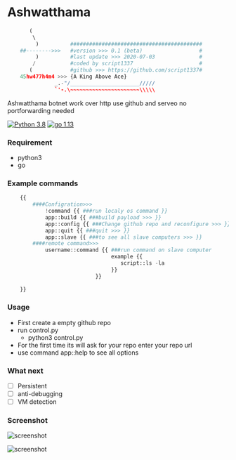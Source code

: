 # Ashwatthama

```python
       (                                                        
        \                                                       
         )          ##########################################  
    ##-------->>>   #version >>> 0.1 (beta)                  #  
         )          #last update >>> 2020-07-03              #  
        /           #coded by script1337                     #  
       (            #github >>> https://github.com/script1337#  
    45hw477h4m4 >>> {A King Above Ace}                          
               _.-"/______________________/////                 
               `'-.\~~~~~~~~~~~~~~~~~~~~~~\\\\\                 
```

Ashwatthama botnet work over http  use github and serveo no portforwarding needed

[![Python 3.8](https://img.shields.io/badge/python-3.8-yellow.svg)](https://www.python.org/)
[![go 1.13](https://img.shields.io/badge/go-1.13-red.svg)](https://golang.org/)

### Requirement

* python3
* go

### Example commands

```python
    {{
        ####Configration>>>
            !command {{ ###run localy os command }}
            app::build {{ ###build payload >>> }}
            app::config {{ ###Change github repo and reconfigure >>> }}
            app::quit {{ ###quit >>> }}
            app::slave {{ ###to see all slave computers >>> }}
        ####remote command>>>
            username::command {{ ###run command on slave computer 
                                 example {{
                                    script::ls -la
                                 }}
                            }}
            
    }}
```

### Usage
* First create a empty github repo
* run control.py  
  - python3 control.py
* For the first time its will ask for your repo enter your repo url
* use command app::help to see all options

### What next
* [ ] Persistent
* [ ] anti-debugging
* [ ] VM detection

### Screenshot

![screenshot](https://raw.githubusercontent.com/ScRiPt1337/Ashwatthama/master/img/Capture.PNG)

![screenshot](https://raw.githubusercontent.com/ScRiPt1337/Ashwatthama/master/img/Capture1.PNG)
